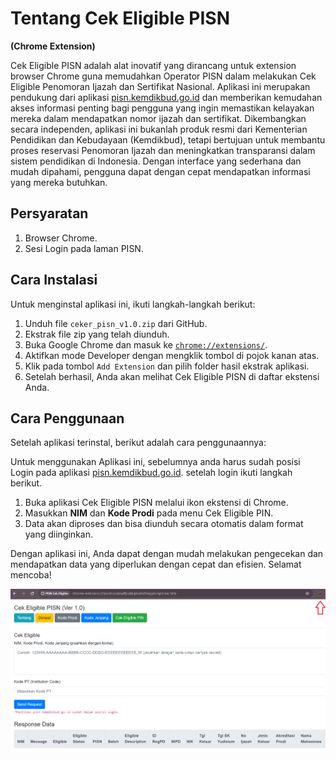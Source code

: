 <h1>Tentang Cek Eligible PISN</h1> <b>(Chrome Extension)</b>
        <p>
            Cek Eligible PISN adalah alat inovatif yang dirancang untuk extension browser Chrome guna memudahkan Operator PISN dalam melakukan Cek Eligible Penomoran Ijazah dan Sertifikat Nasional. Aplikasi ini merupakan pendukung dari aplikasi <a href="https://pisn.kemdikbud.go.id">pisn.kemdikbud.go.id</a> dan memberikan kemudahan akses informasi penting bagi pengguna yang ingin memastikan kelayakan mereka dalam mendapatkan nomor ijazah dan sertifikat. Dikembangkan secara independen, aplikasi ini bukanlah produk resmi dari Kementerian Pendidikan dan Kebudayaan (Kemdikbud), tetapi bertujuan untuk membantu proses reservasi Penomoran Ijazah dan meningkatkan transparansi dalam sistem pendidikan di Indonesia. Dengan interface yang sederhana dan mudah dipahami, pengguna dapat dengan cepat mendapatkan informasi yang mereka butuhkan.
        </p>
        <h2>Persyaratan</h2>
        <ol>
            <li>Browser Chrome.</li>
            <li>Sesi Login pada laman PISN.</li>
        </ol>
        <h2>Cara Instalasi</h2>
        <p>Untuk menginstal aplikasi ini, ikuti langkah-langkah berikut:</p>
        <ol>
            <li>Unduh file <code>ceker_pisn_v1.0.zip</code> dari GitHub.</li>
            <li>Ekstrak file zip yang telah diunduh.</li>
            <li>Buka Google Chrome dan masuk ke <a href="chrome://extensions/"><code>chrome://extensions/</code></a>.</li>
            <li>Aktifkan mode Developer dengan mengklik tombol di pojok kanan atas.</li>
            <li>Klik pada tombol <code>Add Extension</code> dan pilih folder hasil ekstrak aplikasi.</li>
            <li>Setelah berhasil, Anda akan melihat Cek Eligible PISN di daftar ekstensi Anda.</li>
        </ol>
        <h2>Cara Penggunaan</h2>
        <p>Setelah aplikasi terinstal, berikut adalah cara penggunaannya:</p>
        <p>Untuk menggunakan Aplikasi ini, sebelumnya anda harus sudah posisi Login pada aplikasi <a href="https://pisn.kemdikbud.go.id">pisn.kemdikbud.go.id</a>. setelah login ikuti langkah berikut. </p>
        <ol>
            <li>Buka aplikasi Cek Eligible PISN melalui ikon ekstensi di Chrome.</li>
            <li>Masukkan <strong>NIM</strong> dan <strong>Kode Prodi</strong> pada menu Cek Eligible PIN.</li>
            <li>Data akan diproses dan bisa diunduh secara otomatis dalam format yang diinginkan.</li>
        </ol>
        <p>
            Dengan aplikasi ini, Anda dapat dengan mudah melakukan pengecekan dan mendapatkan data yang diperlukan dengan cepat dan efisien. Selamat mencoba!
        </p>
        <img src="https://raw.githubusercontent.com/masbudikusuma/PISN_Checker/refs/heads/main/PISN_checker.png"></img>
